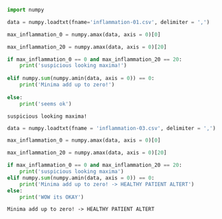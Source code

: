 ```python
import numpy
```


```python
data = numpy.loadtxt(fname='inflammation-01.csv', delimiter = ',')
```


```python
max_inflammation_0 = numpy.amax(data, axis = 0)[0]
```


```python
max_inflammation_20 = numpy.amax(data, axis = 0)[20]

if max_inflammation_0 == 0 and max_inflammation_20 == 20:
    print('suspicious looking maxima!')
    
elif numpy.sum(numpy.amin(data, axis = 0)) == 0:
    print('Minima add up to zero!')
    
else: 
    print('seems ok')
```

    suspicious looking maxima!



```python
data = numpy.loadtxt(fname = 'inflammation-03.csv', delimiter = ',')

max_inflammation_0 = numpy.amax(data, axis = 0)[0]

max_inflammation_20 = numpy.amax(data, axis = 0)[20]

if max_inflammation_0 == 0 and max_inflammation_20 == 20:
    print('suspicious looking maxima')
elif numpy.sum(numpy.amin(data, axis = 0)) == 0:
    print('Minima add up to zero! -> HEALTHY PATIENT ALTERT')
else:
    print('WOW its OKAY')
```

    Minima add up to zero! -> HEALTHY PATIENT ALTERT



```python

```
